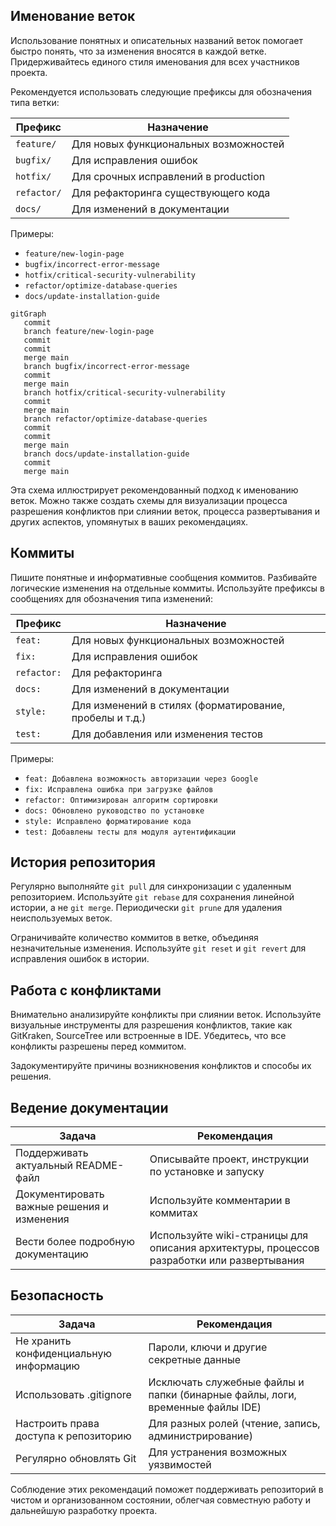 ## Именование веток

Использование понятных и описательных названий веток помогает быстро понять, что за изменения вносятся в каждой ветке. Придерживайтесь единого стиля именования для всех участников проекта.

Рекомендуется использовать следующие префиксы для обозначения типа ветки:

| Префикс     | Назначение                       |
| ----------- | --------------------------------- |
| `feature/`  | Для новых функциональных возможностей |
| `bugfix/`   | Для исправления ошибок            |
| `hotfix/`   | Для срочных исправлений в production |
| `refactor/` | Для рефакторинга существующего кода |
| `docs/`     | Для изменений в документации       |

Примеры:

- `feature/new-login-page`
- `bugfix/incorrect-error-message`
- `hotfix/critical-security-vulnerability`
- `refactor/optimize-database-queries`
- `docs/update-installation-guide`

```mermaid
gitGraph
   commit
   branch feature/new-login-page
   commit
   commit
   merge main
   branch bugfix/incorrect-error-message
   commit
   merge main
   branch hotfix/critical-security-vulnerability
   commit
   merge main
   branch refactor/optimize-database-queries
   commit
   commit
   merge main
   branch docs/update-installation-guide
   commit
   merge main
```
Эта схема иллюстрирует рекомендованный подход к именованию веток. Можно также создать схемы для визуализации процесса разрешения конфликтов при слиянии веток, процесса развертывания и других аспектов, упомянутых в ваших рекомендациях.
## Коммиты

Пишите понятные и информативные сообщения коммитов. Разбивайте логические изменения на отдельные коммиты. Используйте префиксы в сообщениях для обозначения типа изменений:

| Префикс | Назначение                        |
| -------- | ---------------------------------- |
| `feat:`  | Для новых функциональных возможностей |
| `fix:`   | Для исправления ошибок             |
| `refactor:` | Для рефакторинга                |
| `docs:`  | Для изменений в документации        |
| `style:` | Для изменений в стилях (форматирование, пробелы и т.д.) |
| `test:`  | Для добавления или изменения тестов |

Примеры:
- `feat: Добавлена возможность авторизации через Google`
- `fix: Исправлена ошибка при загрузке файлов`
- `refactor: Оптимизирован алгоритм сортировки`
- `docs: Обновлено руководство по установке`
- `style: Исправлено форматирование кода`
- `test: Добавлены тесты для модуля аутентификации`

## История репозитория

Регулярно выполняйте `git pull` для синхронизации с удаленным репозиторием. Используйте `git rebase` для сохранения линейной истории, а не `git merge`. Периодически `git prune` для удаления неиспользуемых веток.

Ограничивайте количество коммитов в ветке, объединяя незначительные изменения. Используйте `git reset` и `git revert` для исправления ошибок в истории.

## Работа с конфликтами

Внимательно анализируйте конфликты при слиянии веток. Используйте визуальные инструменты для разрешения конфликтов, такие как GitKraken, SourceTree или встроенные в IDE. Убедитесь, что все конфликты разрешены перед коммитом.

Задокументируйте причины возникновения конфликтов и способы их решения.

## Ведение документации

| Задача                                     | Рекомендация                                 |
| ------------------------------------------ | -------------------------------------------- |
| Поддерживать актуальный README-файл         | Описывайте проект, инструкции по установке и запуску |
| Документировать важные решения и изменения  | Используйте комментарии в коммитах             |
| Вести более подробную документацию          | Используйте wiki-страницы для описания архитектуры, процессов разработки или развертывания |

## Безопасность

| Задача                                     | Рекомендация                                 |
| ------------------------------------------ | -------------------------------------------- |
| Не хранить конфиденциальную информацию      | Пароли, ключи и другие секретные данные      |
| Использовать .gitignore                    | Исключать служебные файлы и папки (бинарные файлы, логи, временные файлы IDE) |
| Настроить права доступа к репозиторию       | Для разных ролей (чтение, запись, администрирование) |
| Регулярно обновлять Git                     | Для устранения возможных уязвимостей         |

Соблюдение этих рекомендаций поможет поддерживать репозиторий в чистом и организованном состоянии, облегчая совместную работу и дальнейшую разработку проекта.

